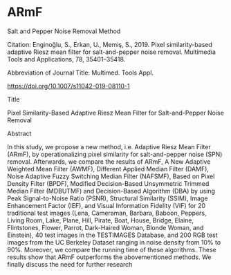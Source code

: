 # ARmF
Salt and Pepper Noise Removal Method

Citation:
Enginoğlu, S., Erkan, U., Memiş, S., 2019. Pixel similarity-based adaptive Riesz mean filter for salt-and-pepper noise removal. Multimedia Tools and Applications, 78, 35401–35418. 

Abbreviation of Journal Title: Multimed. Tools Appl.

https://doi.org/10.1007/s11042-019-08110-1

Title

Pixel Similarity-Based Adaptive Riesz Mean Filter for Salt-and-Pepper Noise Removal

Abstract

In this study, we propose a new method, i.e. Adaptive Riesz Mean Filter (ARmF), by operationalizing pixel similarity for salt-and-pepper noise (SPN) removal. Afterwards, we compare the results of ARmF, A New Adaptive Weighted Mean Filter (AWMF), Different Applied Median Filter (DAMF), Noise Adaptive Fuzzy Switching Median Filter (NAFSMF), Based on Pixel Density Filter (BPDF), Modified Decision-Based Unsymmetric Trimmed Median Filter (MDBUTMF) and Decision-Based Algorithm (DBA) by using Peak Signal-to-Noise Ratio (PSNR), Structural Similarity (SSIM), Image Enhancement Factor (IEF), and Visual Information Fidelity (VIF) for 20 traditional test images (Lena, Cameraman, Barbara, Baboon, Peppers, Living Room, Lake, Plane, Hill, Pirate, Boat, House, Bridge, Elaine, Flintstones, Flower, Parrot, Dark-Haired Woman, Blonde Woman, and Einstein), 40 test images in the TESTIMAGES Database, and 200 RGB test images from the UC Berkeley Dataset ranging in noise density from 10% to 90%. Moreover, we compare the running time of these algorithms. These results show that ARmF outperforms the abovementioned methods. We finally discuss the need for further research
